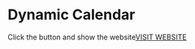 # Dynamic Calendar

Click the button and show the website[VISIT WEBSITE](https://webdeveloperbashar.github.io/dynamic-calendar "Show Website")